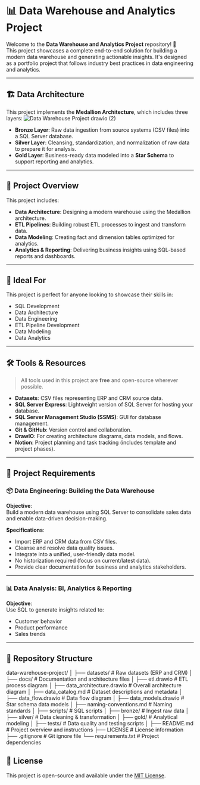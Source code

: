 # 📊 Data Warehouse and Analytics Project

Welcome to the **Data Warehouse and Analytics Project** repository! 🚀  
This project showcases a complete end-to-end solution for building a modern data warehouse and generating actionable insights. It's designed as a portfolio project that follows industry best practices in data engineering and analytics.

---

## 🏗️ Data Architecture

This project implements the **Medallion Architecture**, which includes three layers:
![Data Warehouse Project drawio (2)](https://github.com/user-attachments/assets/312fad48-0ddc-4d70-9b31-09c4b9a62b18)


- **Bronze Layer**: Raw data ingestion from source systems (CSV files) into a SQL Server database.
- **Silver Layer**: Cleansing, standardization, and normalization of raw data to prepare it for analysis.
- **Gold Layer**: Business-ready data modeled into a **Star Schema** to support reporting and analytics.

---

## 📖 Project Overview

This project includes:

- **Data Architecture**: Designing a modern warehouse using the Medallion architecture.
- **ETL Pipelines**: Building robust ETL processes to ingest and transform data.
- **Data Modeling**: Creating fact and dimension tables optimized for analytics.
- **Analytics & Reporting**: Delivering business insights using SQL-based reports and dashboards.

---

## 🎯 Ideal For

This project is perfect for anyone looking to showcase their skills in:

- SQL Development  
- Data Architecture  
- Data Engineering  
- ETL Pipeline Development  
- Data Modeling  
- Data Analytics

---

## 🛠️ Tools & Resources

> All tools used in this project are **free** and open-source wherever possible.

- **Datasets**: CSV files representing ERP and CRM source data.
- **SQL Server Express**: Lightweight version of SQL Server for hosting your database.
- **SQL Server Management Studio (SSMS)**: GUI for database management.
- **Git & GitHub**: Version control and collaboration.
- **DrawIO**: For creating architecture diagrams, data models, and flows.
- **Notion**: Project planning and task tracking (includes template and project phases).

---

## 🚀 Project Requirements

### 📦 Data Engineering: Building the Data Warehouse

**Objective**:  
Build a modern data warehouse using SQL Server to consolidate sales data and enable data-driven decision-making.

**Specifications**:

- Import ERP and CRM data from CSV files.
- Cleanse and resolve data quality issues.
- Integrate into a unified, user-friendly data model.
- No historization required (focus on current/latest data).
- Provide clear documentation for business and analytics stakeholders.

---

### 📊 Data Analysis: BI, Analytics & Reporting

**Objective**:  
Use SQL to generate insights related to:

- Customer behavior  
- Product performance  
- Sales trends  

---

## 📂 Repository Structure
data-warehouse-project/
│
├── datasets/ # Raw datasets (ERP and CRM)
│
├── docs/ # Documentation and architecture files
│ ├── etl.drawio # ETL process diagram
│ ├── data_architecture.drawio # Overall architecture diagram
│ ├── data_catalog.md # Dataset descriptions and metadata
│ ├── data_flow.drawio # Data flow diagram
│ ├── data_models.drawio # Star schema data models
│ ├── naming-conventions.md # Naming standards
│
├── scripts/ # SQL scripts
│ ├── bronze/ # Ingest raw data
│ ├── silver/ # Data cleaning & transformation
│ ├── gold/ # Analytical modeling
│
├── tests/ # Data quality and testing scripts
│
├── README.md # Project overview and instructions
├── LICENSE # License information
├── .gitignore # Git ignore file
└── requirements.txt # Project dependencies

## 📄 License

This project is open-source and available under the [MIT License](LICENSE).
